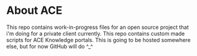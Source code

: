 # About ACE
This repo contains work-in-progress files for an open source project that i'm doing for a private client currently.
This repo contains custom made scripts for ACE Knowledge portals. This is going to be hosted somewhere else, but for now GitHub will do ^_^
